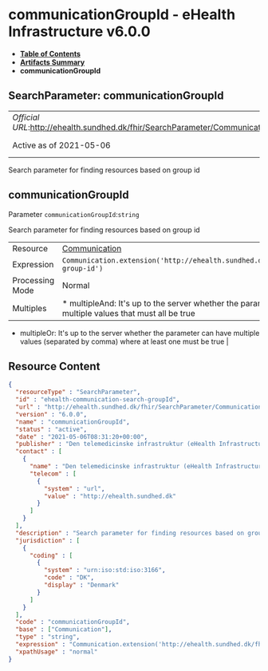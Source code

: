 # communicationGroupId - eHealth Infrastructure v6.0.0

* [**Table of Contents**](toc.md)
* [**Artifacts Summary**](artifacts.md)
* **communicationGroupId**

## SearchParameter: communicationGroupId 

| | |
| :--- | :--- |
| *Official URL*:http://ehealth.sundhed.dk/fhir/SearchParameter/Communication/groupId | *Version*:6.0.0 |
| Active as of 2021-05-06 | *Computable Name*:communicationGroupId |

 
Search parameter for finding resources based on group id 

## communicationGroupId

Parameter `communicationGroupId`:`string`

Search parameter for finding resources based on group id

| | |
| :--- | :--- |
| Resource | [Communication](http://hl7.org/fhir/R4/communication.html) |
| Expression | `Communication.extension('http://ehealth.sundhed.dk/fhir/StructureDefinition/ehealth-group-id')` |
| Processing Mode | Normal |
| Multiples | * multipleAnd: It's up to the server whether the parameter may repeat in order to specify multiple values that must all be true
* multipleOr: It's up to the server whether the parameter can have multiple values (separated by comma) where at least one must be true
 |



## Resource Content

```json
{
  "resourceType" : "SearchParameter",
  "id" : "ehealth-communication-search-groupId",
  "url" : "http://ehealth.sundhed.dk/fhir/SearchParameter/Communication/groupId",
  "version" : "6.0.0",
  "name" : "communicationGroupId",
  "status" : "active",
  "date" : "2021-05-06T08:31:20+00:00",
  "publisher" : "Den telemedicinske infrastruktur (eHealth Infrastructure)",
  "contact" : [
    {
      "name" : "Den telemedicinske infrastruktur (eHealth Infrastructure)",
      "telecom" : [
        {
          "system" : "url",
          "value" : "http://ehealth.sundhed.dk"
        }
      ]
    }
  ],
  "description" : "Search parameter for finding resources based on group id",
  "jurisdiction" : [
    {
      "coding" : [
        {
          "system" : "urn:iso:std:iso:3166",
          "code" : "DK",
          "display" : "Denmark"
        }
      ]
    }
  ],
  "code" : "communicationGroupId",
  "base" : ["Communication"],
  "type" : "string",
  "expression" : "Communication.extension('http://ehealth.sundhed.dk/fhir/StructureDefinition/ehealth-group-id')",
  "xpathUsage" : "normal"
}

```
